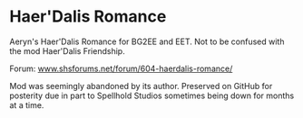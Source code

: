 # Haer'Dalis Romance
Aeryn's Haer'Dalis Romance for BG2EE and EET.  Not to be confused with the mod Haer'Dalis Friendship.

Forum: www.shsforums.net/forum/604-haerdalis-romance/

Mod was seemingly abandoned by its author.  Preserved on GitHub for posterity due in part to Spellhold Studios sometimes being down for months at a time.

